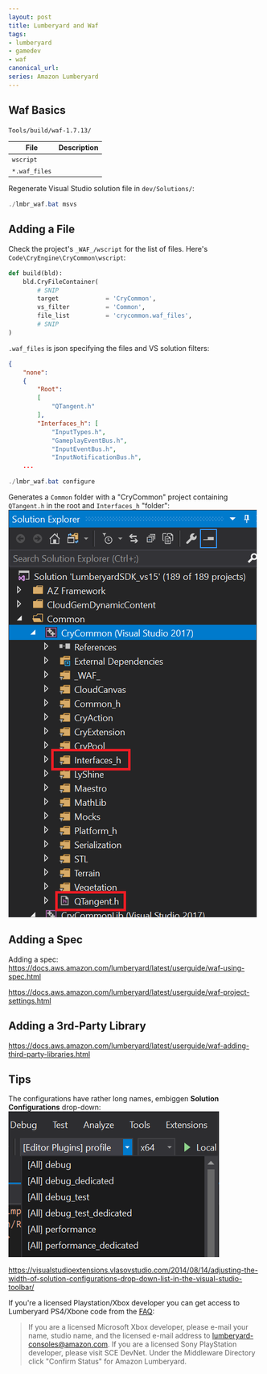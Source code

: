 ```yaml
---
layout: post
title: Lumberyard and Waf
tags:
- lumberyard
- gamedev
- waf
canonical_url: 
series: Amazon Lumberyard
---
```



## Waf Basics

`Tools/build/waf-1.7.13/`

| File | Description
|-|-|
| `wscript` | 
| `*.waf_files` | 

Regenerate Visual Studio solution file in `dev/Solutions/`:
```powershell
./lmbr_waf.bat msvs
```


## Adding a File

Check the project's `_WAF_/wscript` for the list of files.  Here's `Code\CryEngine\CryCommon\wscript`:
```python
def build(bld):
    bld.CryFileContainer(
        # SNIP
        target             = 'CryCommon',
        vs_filter          = 'Common',
        file_list          = 'crycommon.waf_files',
        # SNIP
)
```

`.waf_files` is json specifying the files and VS solution filters:
```json
{
    "none":
    {
        "Root":
        [
            "QTangent.h"
        ],
        "Interfaces_h": [
            "InputTypes.h",
            "GameplayEventBus.h",
            "InputEventBus.h",
            "InputNotificationBus.h",
    ...
```

```powershell
./lmbr_waf.bat configure
```

Generates a `Common` folder with a "CryCommon" project containing `QTangent.h` in the root and `Interfaces_h` "folder":  
![](/assets/lmbr_vs_waf_files.png)

## Adding a Spec

Adding a spec:
https://docs.aws.amazon.com/lumberyard/latest/userguide/waf-using-spec.html


https://docs.aws.amazon.com/lumberyard/latest/userguide/waf-project-settings.html

## Adding a 3rd-Party Library

https://docs.aws.amazon.com/lumberyard/latest/userguide/waf-adding-third-party-libraries.html

## Tips

The configurations have rather long names, embiggen __Solution Configurations__ drop-down:
![](/assets/lmbr_vs_sln_config.png)

https://visualstudioextensions.vlasovstudio.com/2014/08/14/adjusting-the-width-of-solution-configurations-drop-down-list-in-the-visual-studio-toolbar/

If you're a licensed Playstation/Xbox developer you can get access to Lumberyard PS4/Xbone code from the [FAQ](https://aws.amazon.com/lumberyard/faq/#Q._How_do_I_get_started_with_Xbox_and_PlayStation_game_development.3F):

> If you are a licensed Microsoft Xbox developer, please e-mail your name, studio name, and the licensed e-mail address to lumberyard-consoles@amazon.com. If you are a licensed Sony PlayStation developer, please visit SCE DevNet. Under the Middleware Directory click "Confirm Status" for Amazon Lumberyard.
